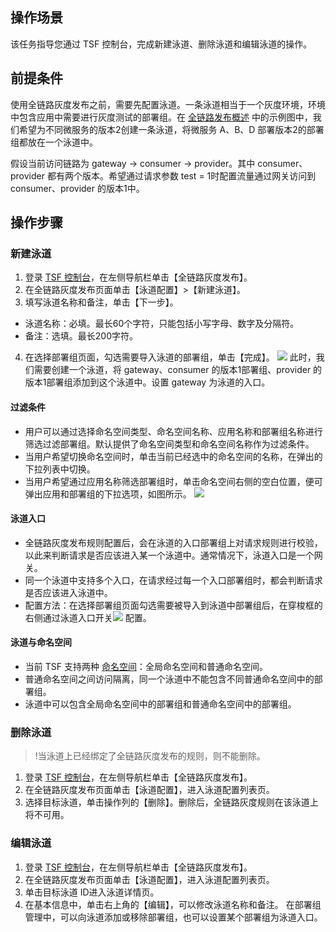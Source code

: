 ## 操作场景
该任务指导您通过 TSF 控制台，完成新建泳道、删除泳道和编辑泳道的操作。

## 前提条件
使用全链路灰度发布之前，需要先配置泳道。一条泳道相当于一个灰度环境，环境中包含应用中需要进行灰度测试的部署组。在 [全链路发布概述](https://cloud.tencent.com/document/product/649/43464) 中的示例图中，我们希望为不同微服务的版本2创建一条泳道，将微服务 A、B、D 部署版本2的部署组都放在一个泳道中。

假设当前访问链路为 gateway -> consumer -> provider。其中 consumer、provider 都有两个版本。希望通过请求参数 test = 1时配置流量通过网关访问到 consumer、provider 的版本1中。

## 操作步骤

### 新建泳道

1. 登录 [TSF 控制台](https://console.cloud.tencent.com/tsf)，在左侧导航栏单击【全链路灰度发布】。
2. 在全链路灰度发布页面单击【泳道配置】>【新建泳道】。
3. 填写泳道名称和备注，单击【下一步】。
 - 泳道名称：必填。最长60个字符，只能包括小写字母、数字及分隔符。
 - 备注：选填。最长200字符。
4. 在选择部署组页面，勾选需要导入泳道的部署组，单击【完成】。
![](https://main.qcloudimg.com/raw/a09e33e4cc19564b77ddbefb66062bb6.png)
此时，我们需要创建一个泳道，将 gateway、consumer 的版本1部署组、provider 的版本1部署组添加到这个泳道中。设置 gateway 为泳道的入口。

#### 过滤条件
- 用户可以通过选择命名空间类型、命名空间名称、应用名称和部署组名称进行筛选过滤部署组。默认提供了命名空间类型和命名空间名称作为过滤条件。
- 当用户希望切换命名空间时，单击当前已经选中的命名空间的名称，在弹出的下拉列表中切换。
- 当用户希望通过应用名称筛选部署组时，单击命名空间右侧的空白位置，便可弹出应用和部署组的下拉选项，如图所示。
![](https://main.qcloudimg.com/raw/ea57cbf2544afd5c54d52cc8c45697e7.png)


#### 泳道入口
- 全链路灰度发布规则配置后，会在泳道的入口部署组上对请求规则进行校验，以此来判断请求是否应该进入某一个泳道中。通常情况下，泳道入口是一个网关。
- 同一个泳道中支持多个入口，在请求经过每一个入口部署组时，都会判断请求是否应该进入泳道中。
- 配置方法：在选择部署组页面勾选需要被导入到泳道中部署组后，在穿梭框的右侧通过泳道入口开关<img src="https://main.qcloudimg.com/raw/f1301505e2665f9c9d17a669befc7571.png" style="margin:0;"> 配置。


#### 泳道与命名空间
- 当前 TSF 支持两种 [命名空间](https://cloud.tencent.com/document/product/649/15522)：全局命名空间和普通命名空间。
- 普通命名空间之间访问隔离，同一个泳道中不能包含不同普通命名空间中的部署组。
- 泳道中可以包含全局命名空间中的部署组和普通命名空间中的部署组。


### 删除泳道
>!当泳道上已经绑定了全链路灰度发布的规则，则不能删除。

1. 登录 [TSF 控制台](https://console.cloud.tencent.com/tsf)，在左侧导航栏单击【全链路灰度发布】。
2. 在全链路灰度发布页面单击【泳道配置】，进入泳道配置列表页。
3. 选择目标泳道，单击操作列的【删除】。删除后，全链路灰度规则在该泳道上将不可用。


### 编辑泳道
1. 登录 [TSF 控制台](https://console.cloud.tencent.com/tsf)，在左侧导航栏单击【全链路灰度发布】。
2. 在全链路灰度发布页面单击【泳道配置】，进入泳道配置列表页。
3. 单击目标泳道 ID进入泳道详情页。
4. 在基本信息中，单击右上角的【编辑】，可以修改泳道名称和备注。
在部署组管理中，可以向泳道添加或移除部署组，也可以设置某个部署组为泳道入口。






